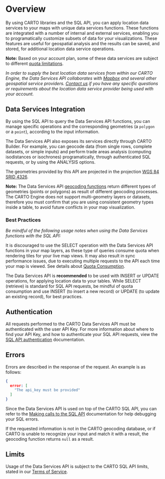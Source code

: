 # Overview

By using CARTO libraries and the SQL API, you can apply location data services to your maps with unique data services functions. These functions are integrated with a number of internal and external services, enabling you to programatically customize subsets of data for your visualizations. These features are useful for geospatial analysis and the results can be saved, and stored, for additional location data service operations.

**Note:** Based on your account plan, some of these data services are subject to different [quota limitations](https://carto.com/docs/carto-engine/dataservices-api/quota-information/#quota-information).

_In order to supply the best location data services from within our CARTO Engine, the Data Services API collaborates with [Mapbox](https://www.mapbox.com/) and several other geospatial service providers. [Contact us](mailto:sales@carto.com) if you have any specific questions or requirements about the location data service provider being used with your account._

## Data Services Integration

By using the SQL API to query the Data Services API functions, you can manage specific operations and the corresponding geometries (a `polygon` or a `point`), according to the input information.

The Data Services API also exposes its services directly through CARTO Builder. For example, you can geocode data (from single rows, complete datasets, or simple inputs) and perform trade areas analysis (computing isodistances or isochrones) programatically, through authenticated SQL requests, or by using the ANALYSIS options. 

The geometries provided by this API are projected in the projection [WGS 84 SRID 4326](http://spatialreference.org/ref/epsg/wgs-84/).

**Note:** The Data Services API [geocoding functions](https://carto.com/docs/carto-engine/dataservices-api/geocoding-functions/#geocoding-functions) return different types of geometries (points or polygons) as result of different geocoding processes. The CARTO Engine does not support multi-geometry layers or datasets, therefore you must confirm that you are using consistent geometry types inside a table, to avoid future conflicts in your map visualization.

### Best Practices

_Be mindful of the following usage notes when using the Data Services functions with the SQL API:_

It is discouraged to use the SELECT operation with the Data Services API functions in your map layers, as these type of queries consume quota when rendering tiles for your live map views. It may also result in sync performance issues, due to executing multiple requests to the API each time your map is viewed. See details about [Quota Consumption](https://carto.com/docs/carto-engine/dataservices-api/quota-information/#quota-consumption).

The Data Services API is **recommended** to be used with INSERT or UPDATE operations, for applying location data to your tables. While SELECT (retrieve) is standard for SQL API requests, be mindful of quota consumption and use INSERT (to insert a new record) or UPDATE (to update an existing record), for best practices.

## Authentication

All requests performed to the CARTO Data Services API must be authenticated with the user API Key. For more information about where to find your API Key, and how to authenticate your SQL API requests, view the [SQL API authentication](/carto-engine/sql-api/authentication/) documentation.

## Errors

Errors are described in the response of the request. An example is as follows:

```json
{
  error: [
    "The api_key must be provided"
  ]
}
```

Since the Data Services API is used on top of the CARTO SQL API, you can refer to the [Making calls to the SQL API](https://carto.com/docs/carto-engine/sql-api/making-calls/) documentation for help debugging your SQL errors.

If the requested information is not in the CARTO geocoding database, or if CARTO is unable to recognize your input and match it with a result, the geocoding function returns `null` as a result.

## Limits

Usage of the Data Services API is subject to the CARTO SQL API limits, stated in our [Terms of Service](https://carto.com/terms/#excessive).
